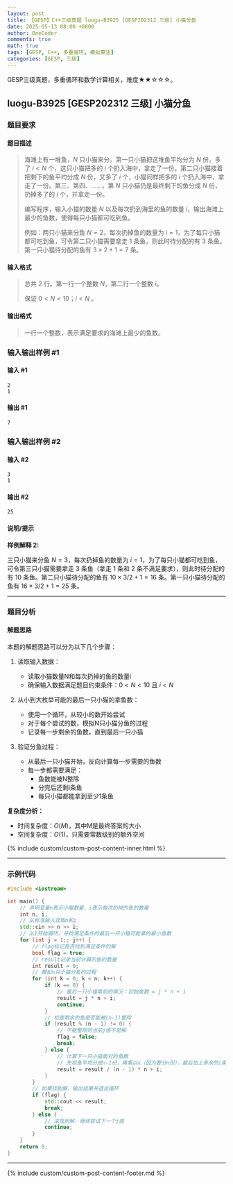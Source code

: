 ```yaml
---
layout: post
title: 【GESP】C++三级真题 luogu-B3925 [GESP202312 三级] 小猫分鱼
date: 2025-05-13 08:00 +0800
author: OneCoder
comments: true
math: true
tags: [GESP, C++, 多重循环, 模拟算法]
categories: [GESP, 三级]
---
```

GESP三级真题，多重循环和数学计算相关，难度★★☆☆☆。

<!--more-->

## luogu-B3925 [GESP202312 三级] 小猫分鱼

### 题目要求

#### 题目描述

>海滩上有一堆鱼，$N$ 只小猫来分。第一只小猫把这堆鱼平均分为 $N$ 份，多了 $i \lt N$ 个，这只小猫把多的 $i$ 个扔入海中，拿走了一份。第二只小猫接着把剩下的鱼平均分成 $N$ 份，又多了 $i$ 个，小猫同样把多的 $i$ 个扔入海中，拿走了一份。第三、第四、……，第 $N$ 只小猫仍是最终剩下的鱼分成 $N$ 份，扔掉多了的 $i$ 个，并拿走一份。
>
>编写程序，输入小猫的数量 $N$ 以及每次扔到海里的鱼的数量 $i$，输出海滩上最少的鱼数，使得每只小猫都可吃到鱼。
>
>例如：两只小猫来分鱼 $N=2$，每次扔掉鱼的数量为 $i=1$，为了每只小猫都可吃到鱼，可令第二只小猫需要拿走 $1$ 条鱼，则此时待分配的有 $3$ 条鱼。第一只小猫待分配的鱼有  $3\times 2+1=7$ 条。

#### 输入格式

>总共 $2$ 行。第一行一个整数 $N$，第二行一个整数 $i$。
>
>保证 $0 \lt N \lt 10$；$i \lt N$ 。

#### 输出格式

>一行一个整数，表示满足要求的海滩上最少的鱼数。

### 输入输出样例 #1

#### 输入 #1

```console
2
1
```

#### 输出 #1

```console
7
```

### 输入输出样例 #2

#### 输入 #2

```console
3
1
```

#### 输出 #2

```console
25
```

#### 说明/提示

**样例解释 2:**

三只小猫来分鱼 $N=3$，每次扔掉鱼的数量为 $i=1$，为了每只小猫都可吃到鱼，可令第三只小猫需要拿走 $3$ 条鱼（拿走 $1$ 条和 $2$ 条不满足要求），则此时待分配的有 $10$ 条鱼。第二只小猫待分配的鱼有 $10×3/2+1 = 16$ 条。第一只小猫待分配的鱼有 $16×3/2+1 = 25$ 条。

---

### 题目分析

#### 解题思路

本题的解题思路可以分为以下几个步骤：

1. 读取输入数据：
   - 读取小猫数量N和每次扔掉的鱼的数量i
   - 确保输入数据满足题目约束条件：$0 \lt N \lt 10$ 且 $i \lt N$

2. 从小到大枚举可能的最后一只小猫的拿鱼数：
   - 使用一个循环，从较小的数开始尝试
   - 对于每个尝试的数，模拟N只小猫分鱼的过程
   - 记录每一步剩余的鱼数，直到最后一只小猫

3. 验证分鱼过程：
   - 从最后一只小猫开始，反向计算每一步需要的鱼数
   - 每一步都需要满足：
     - 鱼数能被N整除
     - 分完后还剩i条鱼
     - 每只小猫都能拿到至少1条鱼

**复杂度分析：**

- 时间复杂度：$O(M)$，其中M是最终答案的大小
- 空间复杂度：$O(1)$，只需要常数级别的额外空间
  
{% include custom/custom-post-content-inner.html %}

---

### 示例代码

```cpp
#include <iostream>

int main() {
    // 声明变量n表示小猫数量，i表示每次扔掉的鱼的数量
    int n, i;
    // 从标准输入读取n和i
    std::cin >> n >> i;
    // 从1开始循环，寻找满足条件的最后一只小猫可能拿的最小鱼数
    for (int j = 1;; j++) {
        // flag标记是否找到满足条件的解
        bool flag = true;
        // result记录当前计算的鱼的数量
        int result = 0;
        // 模拟n只小猫分鱼的过程
        for (int k = 0; k < n; k++) {
            if (k == 0) {
                // 最后一只小猫拿前的情况：初始鱼数 = j * n + i
                result = j * n + i;
                continue;
            }
            // 检查剩余的鱼是否能被(n-1)整除
            if (result % (n - 1) != 0) {
                // 不能整除则当前j值不是解
                flag = false;
                break;
            } else {
                // 计算下一只小猫面对的鱼数
                // 先将鱼平均分成n-1份，再乘以n（因为要分n份），最后加上多余的i条
                result = result / (n - 1) * n + i;
            }
        }
        // 如果找到解，输出结果并退出循环
        if (flag) {
            std::cout << result;
            break;
        } else {
            // 未找到解，继续尝试下一个j值
            continue;
        }
    }
    return 0;
}
```

---

{% include custom/custom-post-content-footer.md %}
